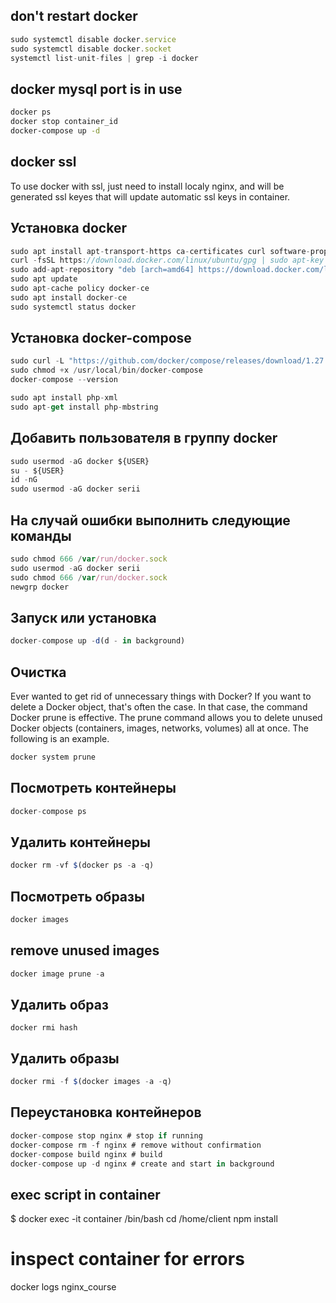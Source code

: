 ## don't restart docker
```javascript
sudo systemctl disable docker.service
sudo systemctl disable docker.socket
systemctl list-unit-files | grep -i docker
```

## docker mysql port is in use
``` bash
docker ps
docker stop container_id
docker-compose up -d
```

## docker ssl
To use docker with ssl, just need to install localy nginx, and will be generated ssl keyes
that will update automatic ssl keys in container.

## Установка docker

```javascript
sudo apt install apt-transport-https ca-certificates curl software-properties-common
curl -fsSL https://download.docker.com/linux/ubuntu/gpg | sudo apt-key add -
sudo add-apt-repository "deb [arch=amd64] https://download.docker.com/linux/ubuntu focal stable"
sudo apt update
sudo apt-cache policy docker-ce
sudo apt install docker-ce
sudo systemctl status docker
```

## Установка docker-compose

```javascript
sudo curl -L "https://github.com/docker/compose/releases/download/1.27.4/docker-compose-$(uname -s)-$(uname -m)" -o /usr/local/bin/docker-compose
sudo chmod +x /usr/local/bin/docker-compose
docker-compose --version

sudo apt install php-xml
sudo apt-get install php-mbstring
```

## Добавить пользователя в группу docker

```javascript
sudo usermod -aG docker ${USER}
su - ${USER}
id -nG
sudo usermod -aG docker serii
```

## На случай ошибки выполнить следующие команды

```javascript
sudo chmod 666 /var/run/docker.sock
sudo usermod -aG docker serii
sudo chmod 666 /var/run/docker.sock
newgrp docker
```

## Запуск или установка

```javascript
docker-compose up -d(d - in background)
```

## Очистка
Ever wanted to get rid of unnecessary things with Docker? If you want to delete a Docker object, that's often the case. In that case, the command Docker prune is effective. The prune command allows you to delete unused Docker objects (containers, images, networks, volumes) all at once. The following is an example.
```javascript
docker system prune
```

## Посмотреть контейнеры

```javascript
docker-compose ps
```

## Удалить контейнеры

```javascript
docker rm -vf $(docker ps -a -q)
```

## Посмотреть образы

```javascript
docker images
```
## remove unused images
```javascript
docker image prune -a
```

## Удалить образ
```
docker rmi hash
```

## Удалить образы

```javascript
docker rmi -f $(docker images -a -q)
```

## Переустановка контейнеров

```javascript
docker-compose stop nginx # stop if running
docker-compose rm -f nginx # remove without confirmation
docker-compose build nginx # build
docker-compose up -d nginx # create and start in background
```

## exec script in container

$ docker exec -it container /bin/bash
cd /home/client
npm install

# inspect container for errors
docker logs nginx_course
